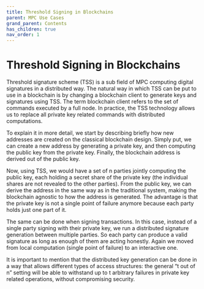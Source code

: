 ```yaml
---
title: Threshold Signing in Blockchains
parent: MPC Use Cases
grand_parent: Contents
has_children: true
nav_order: 1
---
```


# Threshold Signing in Blockchains


Threshold signature scheme (TSS) is a sub field of MPC computing digital signatures in a distributed way. 
The natural way in which TSS can be put to use in a blockchain is by changing a blockchain client to generate keys and signatures using TSS. The term blockchain client refers to the set of commands executed by a full node. In practice, the TSS technology allows us to replace all private key related commands with distributed computations.

To explain it in more detail, we start by describing briefly how new addresses are created on the classical blockchain design.  Simply put, we can create a new address by generating a private key, and then computing the public key from the private key. Finally, the blockchain address is derived out of the public key.

Now, using TSS, we would have a set of n parties jointly computing the public key, each holding a secret share of the private key (the individual shares are not revealed to the other parties). From the public key, we can derive the address in the same way as in the traditional system, making the blockchain agnostic to how the address is generated. The advantage is that the private key is not a single point of failure anymore because each party holds just one part of it. 

The same can be done when signing transactions. In this case, instead of a single party signing with their private key, we run a distributed signature generation between multiple parties. So each party can produce a valid signature as long as enough of them are acting honestly. Again we moved from local computation (single point of failure) to an interactive one.

It is important to mention that the distributed key generation can be done in a way that allows different types of access structures: the general “t out of n” setting will be able to withstand up to t arbitrary failures in private key related operations, without compromising security.
